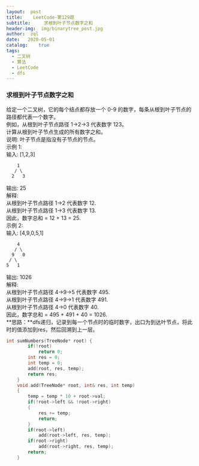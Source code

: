 ```yaml
---  
layout:  post
title:    LeetCode-第129题
subtitle:	  求根到叶子节点数字之和
header-img:	 img/binarytree_post.jpg
author:	 zql
date:	2020-05-01
catalog:	true
tags:	
  - 二叉树
  - 算法
  - LeetCode
  - dfs
---  
```

### 求根到叶子节点数字之和  
给定一个二叉树，它的每个结点都存放一个 0-9 的数字，每条从根到叶子节点的路径都代表一个数字。  
例如，从根到叶子节点路径 1->2->3 代表数字 123。  
计算从根到叶子节点生成的所有数字之和。  
说明: 叶子节点是指没有子节点的节点。  
示例 1:  
输入: [1,2,3]  
```
    1
   / \
  2   3
```
输出: 25  
解释:  
从根到叶子节点路径 1->2 代表数字 12.  
从根到叶子节点路径 1->3 代表数字 13.  
因此，数字总和 = 12 + 13 = 25.  
示例 2:  
输入: [4,9,0,5,1]  
```
    4
   / \
  9   0
 / \
5   1
```
输出: 1026  
解释:  
从根到叶子节点路径 4->9->5 代表数字 495.  
从根到叶子节点路径 4->9->1 代表数字 491.  
从根到叶子节点路径 4->0 代表数字 40.  
因此，数字总和 = 495 + 491 + 40 = 1026.  
**思路：**dfs递归，记录到每一个节点时的临时数字，出口为到达叶节点，将此时的值添加到res，然后回溯到上一层。  
```c++
int sumNumbers(TreeNode* root) {
        if(!root)
            return 0;
        int res = 0;
        int temp = 0;
        add(root, res, temp);
        return res;
    }
    void add(TreeNode* root, int& res, int temp)
    {
        temp = temp * 10 + root->val;
        if(!root->left && !root->right)
        {
            res += temp;
            return;
        }
        if(root->left)
            add(root->left, res, temp);
        if(root->right)
            add(root->right, res, temp);
        return;
    }
```
